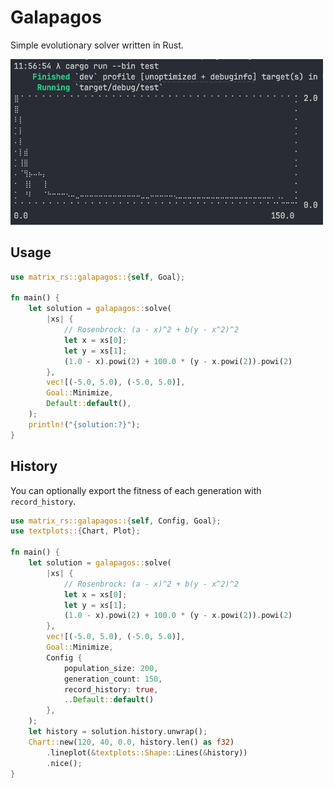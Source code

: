# Galapagos

Simple evolutionary solver written in Rust.

<img src="images/history.png" alt="Graph of fitness over time" width="500" />

## Usage

```rust
use matrix_rs::galapagos::{self, Goal};

fn main() {
    let solution = galapagos::solve(
        |xs| {
            // Rosenbrock: (a - x)^2 + b(y - x^2)^2
            let x = xs[0];
            let y = xs[1];
            (1.0 - x).powi(2) + 100.0 * (y - x.powi(2)).powi(2)
        },
        vec![(-5.0, 5.0), (-5.0, 5.0)],
        Goal::Minimize,
        Default::default(),
    );
    println!("{solution:?}");
}
```

## History

You can optionally export the fitness of each generation with `record_history`.

```rust
use matrix_rs::galapagos::{self, Config, Goal};
use textplots::{Chart, Plot};

fn main() {
    let solution = galapagos::solve(
        |xs| {
            // Rosenbrock: (a - x)^2 + b(y - x^2)^2
            let x = xs[0];
            let y = xs[1];
            (1.0 - x).powi(2) + 100.0 * (y - x.powi(2)).powi(2)
        },
        vec![(-5.0, 5.0), (-5.0, 5.0)],
        Goal::Minimize,
        Config {
            population_size: 200,
            generation_count: 150,
            record_history: true,
            ..Default::default()
        },
    );
    let history = solution.history.unwrap();
    Chart::new(120, 40, 0.0, history.len() as f32)
        .lineplot(&textplots::Shape::Lines(&history))
        .nice();
}
```